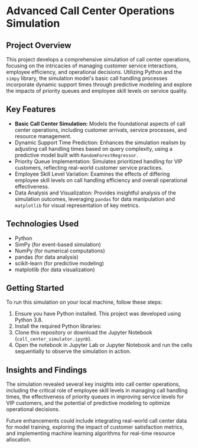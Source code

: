 # Advanced Call Center Operations Simulation

## Project Overview
This project develops a comprehensive simulation of call center operations, focusing on the intricacies of managing customer service interactions, employee efficiency, and operational decisions. Utilizing Python and the `simpy` library, the simulation model's basic call handling processes incorporate dynamic support times through predictive modeling and explore the impacts of priority queues and employee skill levels on service quality.

## Key Features
- **Basic Call Center Simulation:** Models the foundational aspects of call center operations, including customer arrivals, service processes, and resource management.
- Dynamic Support Time Prediction: Enhances the simulation realism by adjusting call handling times based on query complexity, using a predictive model built with `RandomForestRegressor.`
- Priority Queue Implementation: Simulates prioritized handling for VIP customers, reflecting real-world customer service practices.
- Employee Skill Level Variation: Examines the effects of differing employee skill levels on call handling efficiency and overall operational effectiveness.
- Data Analysis and Visualization: Provides insightful analysis of the simulation outcomes, leveraging `pandas` for data manipulation and `matplotlib` for visual representation of key metrics.

## Technologies Used
- Python
- SimPy (for event-based simulation)
- NumPy (for numerical computations)
- pandas (for data analysis)
- scikit-learn (for predictive modeling)
- matplotlib (for data visualization)

## Getting Started
To run this simulation on your local machine, follow these steps:

1. Ensure you have Python installed. This project was developed using Python 3.8.
2. Install the required Python libraries:
3. Clone this repository or download the Jupyter Notebook (`call_center_simulator.ipynb`).
4. Open the notebook in Jupyter Lab or Jupyter Notebook and run the cells sequentially to observe the simulation in action.

## Insights and Findings
The simulation revealed several key insights into call center operations, including the critical role of employee skill levels in managing call handling times, the effectiveness of priority queues in improving service levels for VIP customers, and the potential of predictive modeling to optimize operational decisions.

Future enhancements could include integrating real-world call center data for model training, exploring the impact of customer satisfaction metrics, and implementing machine learning algorithms for real-time resource allocation.
